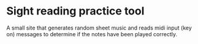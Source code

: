 # Sight reading practice tool #

A small site that generates random sheet music and reads midi input (key on) messages to determine if the notes have been played correctly.
